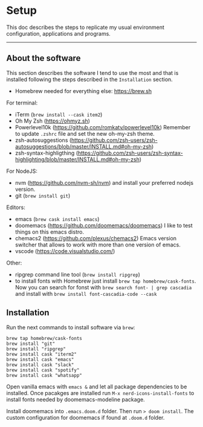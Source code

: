 # Setup

This doc describes the steps to replicate my usual environment configuration, applications and programs.

---

## About the software

This section describes the software I tend to use the most and that is installed following the steps described in the `Installation` section.

- Homebrew needed for everything else: https://brew.sh

For terminal:
- iTerm (`brew install --cask item2`) 
- Oh My Zsh (https://ohmyz.sh)
- Powerlevel10k (https://github.com/romkatv/powerlevel10k) Remember to update `.zshrc` file and set the new oh-my-zsh theme.
- zsh-autosuggestions (https://github.com/zsh-users/zsh-autosuggestions/blob/master/INSTALL.md#oh-my-zsh)
- zsh-syntax-highligthing (https://github.com/zsh-users/zsh-syntax-highlighting/blob/master/INSTALL.md#oh-my-zsh)

For NodeJS:
- nvm (https://github.com/nvm-sh/nvm) and install your preferred nodejs version.
- git (`brew install git`)

Editors:
- emacs (`brew cask install emacs`)
- doomemacs (https://github.com/doomemacs/doomemacs) I like to test things on this emacs distro.
- chemacs2 (https://github.com/plexus/chemacs2) Emacs version switcher that allows to work with more than one version of emacs.
- vscode (https://code.visualstudio.com/)

Other:
- ripgrep command line tool (`brew install ripgrep`)
- to install fonts with Homebrew just install `brew tap homebrew/cask-fonts`. Now you can search for fonst with `brew search font- | grep cascadia` and install with `brew install font-cascadia-code --cask`


## Installation

Run the next commands to install software via `brew`:

```
brew tap homebrew/cask-fonts
brew install "git"
brew install "ripgrep"
brew install cask "iterm2"
brew install cask "emacs"
brew install cask "slack"
brew install cask "spotify"
brew install cask "whatsapp"
```

Open vanilla emacs with `emacs &` and let all package dependencies to be installed. Once pacakges are installed run `M-x nerd-icons-install-fonts` to install fonts needed by doomemacs-modeline package.

Install doomemacs into `.emacs.doom.d` folder. Then run `> doom install`. The custom configuration for doomemacs if found at `.doom.d` folder.


